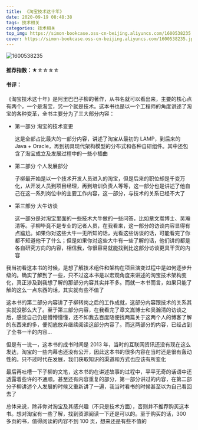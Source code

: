 ```yaml
---
title: 《淘宝技术这十年》
date: 2020-09-19 08:48:38
tags: 技术相关
categories: 技术相关
top_img: https://simon-bookcase.oss-cn-beijing.aliyuncs.com/1600538235.jpg
cover: https://simon-bookcase.oss-cn-beijing.aliyuncs.com/1600538235.jpg
---
```




![1600538235](https://simon-bookcase.oss-cn-beijing.aliyuncs.com/1600538235.jpg)



#### 推荐指数：★☆☆☆☆

#### 书评：

《淘宝技术这十年》是阿里巴巴子柳的著作，从书名就可以看出来，主要的核心点有两个，一个是淘宝，另一个就是技术。这本书也是以一个工程师的角度讲述了淘宝的各种变革，全书主要分为了三大部分内容：

* 第一部分 淘宝的技术变更

  这是全部占比最大的一部分内容，讲述了淘宝从最初的 LAMP，到后来的 Java + Oracle，再到初具现代架构模型的分布式和各种自研组件。其中还包含了淘宝成立及发展过程中的一些小插曲

* 第二部分 个人发展部分

  子柳最开始是以一个技术开发人员进入的淘宝，但是后来的职位却是千变万化，从开发人员到项目经理，再到培训负责人等等，这一部分也是讲述了他自己在这一系列岗位中的主要工作内容，这一部分，与技术的关系已经不大了

* 第三部分 大牛访谈

  这一部分是对淘宝里面的一些技术大牛做的一些问答，比如章文嵩博士、吴瀚清等。子柳毕竟不是专业的记者人员，在我看来，这一部分的访谈内容显得有点尴尬。如果你对这些大牛一无所知的话，光看这些访谈的话，可能看完了你都不知道他干了什么；但是如果你对这些大牛有一些了解的话，他们讲的都是各自研究方向的内容，相信我，你很容易就能找到比这部分访谈更具干货的内容

  

我当初看这本书的时候，是想了解技术组件和架构在项目演变过程中是如何逐步升级的。确实了解到了一些，只不过这本书是以宏观角度来讲述的淘宝技术架构变化，真正涉及到我想了解的那部分内容其实并不多。而就一本书而言，如果只能了解的这么一点东西的话，其实就有些不值了



这本书的第二部分内容讲了子柳转岗之后的工作成就，这部分内容跟技术的关系其实就没那么大了。至于第三部分内容，在我看完了章文嵩博士和吴瀚清的访谈之后，感觉自己仍是懵懵懂懂，还不如我去百度随便找两篇关于这两个人的博客了解的东西来的多，便彻底放弃继续阅读这部分内容了。而这两部分的内容，已经占到了全书一半的内容...



但是有一说一，这本书的成书时间是 2013 年，当时的互联网资讯还没有现在这么发达，淘宝的一些内幕也还没有公开，因此这本书的很多内容在当时还是很有轰动性的。只不过时代在发展，我们获取知识的渠道和方式也应该有所变化



最后再吐槽一下子柳的文笔，这本书的在讲述故事的过程中，平平无奇的话语中还透露着些许的不通顺。甚至还有内容重复的部分，第一部分讲过的内容，在第二部分子柳讲述个人发展的时候又重新讲了一遍，我当时看书的时候甚至以为自己看回去了



总体来说，除非你对淘宝及其感兴趣（不只是技术方面），否则并不推荐购买这本书。想对淘宝有一些了解，找到资源阅读一下还是可以的。至于购买的话，300 多页的书，值得阅读的内容不到 100 页，想来还是有些不值的



